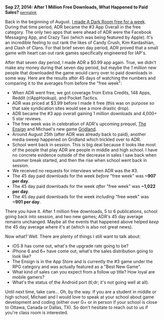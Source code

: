 **Sep 27, 2014: After 1 Million Free Downloads, What Happened to Paid Sales?** <a href="#afteronemillion"><small>permalink</small></a>

Back in the beginning of August. [I made A Dark Room free for a week](#million). During that time period, ADR became the #3 App Overall in the free category. The only two apps that were ahead of ADR were the Facebook Messaging App, and Crazy Taxi (which was being featured by Apple). It's an incredible feeling to out rank the likes of Candy Crush, Kim Kardashian, and Clash of Clans. For that brief seven day period, ADR proved that a small game with heart can out rank games specifically engineered for IAP's.

After that seven day period, I made ADR a $0.99 app again. True, we didn't make any money during that seven day period, but maybe the _1 million_ new people that downloaded the game would carry over to paid downloads in some way. Here are the results after 45 days of watching the numbers and comparing it to the averages from before the "free week":

- When ADR went free, we got coverage from Extra Credits, 148 Apps, Reddit (r/AppHookup), and Pocket Tactics.
- ADR was priced at $3.99 before I made it free (this was on purpose so that sale syndication sites would see a more drastic drop).
- ADR became the #3 app overall gaining 1 million downloads and 4,000+ 5 star reviews.
- The free week was in celebration of ADR's upcoming prequel, [The Ensign](https://itunes.apple.com/us/app/the-ensign/id908073488?mt=8) and Michael's new game [Gridland](http://gridland.doublespeakgames.com/).
- Around August 25th (after ADR was already back to paid), another media sweep happened on Gridland which trickled over to ADR.
- School went back in session. This is big deal because it looks like most of the people that play ADR are people in middle and high school. I have no concrete evidence outside of the decrease in sales I saw back when summer break started, and then the rise when school went back in session.
- We received no requests for interviews when ADR was the #3.
- The 45 day paid downloads for the week _before_ "free week" was **~907 per day**.
- The 45 day paid downloads for the week _after_ "free week" was **~1,022 per day**.
- The 45 day paid downloads for the week _including_ "free week" was **~901 per day**.

There you have it. After 1 million free downloads, 5 to 6 publications, school going back into session, and two new games; ADR's 45 day average remains unchanged. Maybe all the events that happened above helped _keep_ the 45 day average where it's at (which is also not great news).

Now what? Well. There are plenty of things I still want to talk about:

- iOS 8 has come out, what's the upgrade rate going to be?
- iPhone 6 and 6+ have come out, what's the sales distribution going to look like?
- The Ensign is in the App Store and is currently the #3 game under the RPG category and was actually featured as a "Best New Game".
- What kind of sales can you expect from a follow up title? How loyal are mobile gamers?
- What's the status of the Android port (tl;dr; it's not going well at all).

Until next time, take care... Oh, by the way. If you are a student in middle or high school, Michael and I would love to speak at your school about game development and coding (either over G+ or in person if your school is close to Ottawa, Canada or Dallas, TX). So don't hesitate to reach out to us if you're class room is interested.
